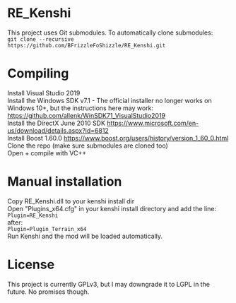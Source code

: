 # RE_Kenshi
This project uses Git submodules. To automatically clone submodules:  
`git clone --recursive https://github.com/BFrizzleFoShizzle/RE_Kenshi.git`  

# Compiling
Install Visual Studio 2019  
Install the Windows SDK v7.1 - The official installer no longer works on Windows 10+, but the instructions here may work: https://github.com/allenk/WinSDK71_VisualStudio2019  
Install the DirectX June 2010 SDK https://www.microsoft.com/en-us/download/details.aspx?id=6812  
Install Boost 1.60.0 https://www.boost.org/users/history/version_1_60_0.html  
Clone the repo (make sure submodules are cloned too)  
Open + compile with VC++  

# Manual installation
Copy RE_Kenshi.dll to your kenshi install dir  
Open "Plugins_x64.cfg" in your kenshi install directory and add the line:  
`Plugin=RE_Kenshi`  
after:  
`Plugin=Plugin_Terrain_x64`  
Run Kenshi and the mod will be loaded automatically.  

# License
This project is currently GPLv3, but I may downgrade it to LGPL in the future. No promises though.
